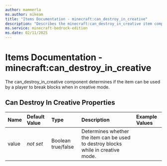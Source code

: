 ```yaml
---
author: mammerla
ms.author: mikeam
title: "Items Documentation - minecraft:can_destroy_in_creative"
description: "Describes the minecraft:can_destroy_in_creative item component"
ms.service: minecraft-bedrock-edition
ms.date: 02/11/2025 
---
```


# Items Documentation - minecraft:can_destroy_in_creative

The can_destroy_in_creative component determines if the item can be used by a player to break blocks when in creative mode.


## Can Destroy In Creative Properties

|Name       |Default Value |Type |Description |Example Values |
|:----------|:-------------|:----|:-----------|:------------- |
| value | *not set* | Boolean true/false | Determines whether the item can be used to destroy blocks while in creative mode. |  | 
